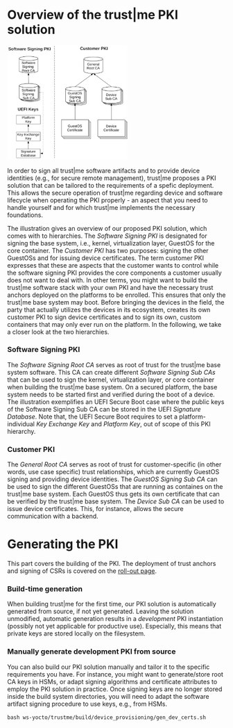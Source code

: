 ---
---

# Overview of the trust\|me PKI solution
<img alt="trustme pki architecture" src="img/pki_trustm3.png" width="55%">

In order to sign all trust\|me software artifacts and to provide device identities (e.g., for secure remote
management), trust\|me proposes a PKI solution that can be tailored to the requirements of a spefic
deployment. This allows the secure operation of trust\|me regarding device and software lifecycle when
operating the PKI properly - an aspect that you need to handle yourself and for which trust\|me implements the
necessary foundations.

The illustration gives an overview of our proposed PKI solution, which comes with to hierarchies.
The _Software Signing PKI_ is designated for signing the base system, i.e., kernel, virtualization layer,
GuestOS for the core container.
The _Customer PKI_ has two purposes: signing the other GuestOSs and for issuing device certificates.
The term customer PKI expresses that these are aspects that the customer wants to control while the software
signing PKI provides the core components a customer usually does not want to deal with.
In other terms, you might want to build the trust\|me software stack with your own PKI and have the necessary
trust anchors deployed on the platforms to be enrolled. This ensures that only the trust\|me base system may
boot. Before bringing the devices in the field, the party that actually utilizes the devices in its ecosystem,
creates its own customer PKI to sign device certificates and to sign its own, custom containers that may
only ever run on the platform.
In the following, we take a closer look at the two hierarchies.

### Software Signing PKI

The _Software Signing Root CA_ serves as root of trust for the trust\|me base system software.
This CA can create different _Software Signing Sub CAs_ that can be used to sign the kernel, virtualization
layer, or core container when building the trust\|me base system.
On a secured platform, the base system needs to be started first and verified during the boot of a device.
The illustration exemplifies an UEFI Secure Boot case where the public keys of the Software Signing Sub CA can
be stored in the UEFI _Signature Database_. Note that, the UEFI Secure Boot requires to set a platform-individual
_Key Exchange Key_ and _Platform Key_, out of scope of this PKI hierarchy.

### Customer PKI

The _General Root CA_ serves as root of trust for customer-specific (in other words, use case specific) trust
relationships, which are currently GuestOS signing and providing device identities.
The _GuestOS Signing Sub CA_ can be used to sign the different GuestOSs that are running as containes on the
trust\|me base system. Each GuestOS thus gets its own certificate that can be verified by the trust\|me base
system.
The _Device Sub CA_ can be used to issue device certificates. This, for instance, allows the secure
communication with a backend.

# Generating the PKI

This part covers the building of the PKI. The deployment of trust anchors and signing of CSRs is covered on
the [roll-out page](/provisioning).

### Build-time generation 

When building trust\|me for the first time, our PKI solution is automatically generated
from source, if not yet generated. Leaving the solution unmodified, automatic generation
results in a _development_ PKI instantiation (possibly not yet applicable for productive use).
Especially, this means that private keys are stored locally on the filesystem.

### Manually generate development PKI from source

You can also build our PKI solution manually and tailor it to the specific requirements you have.
For instance, you might want to generate/store root CA keys in HSMs, or adapt signing algorithms and
certificate attributes to employ the PKI solution in practice. Once signing keys are no longer stored inside
the build system directories, you will need to adapt the software artifact signing procedure to use keys,
e.g., from HSMs.

```
bash ws-yocto/trustme/build/device_provisioning/gen_dev_certs.sh
```
